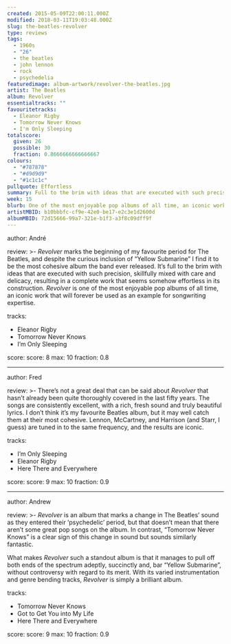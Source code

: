 ```yaml
---
created: 2015-05-09T22:00:11.000Z
modified: 2018-03-11T19:03:48.000Z
slug: the-beatles-revolver
type: reviews
tags:
  - 1960s
  - "26"
  - the beatles
  - john lennon
  - rock
  - psychedelia
featuredimage: album-artwork/revolver-the-beatles.jpg
artist: The Beatles
album: Revolver
essentialtracks: ""
favouritetracks:
  - Eleanor Rigby
  - Tomorrow Never Knows
  - I'm Only Sleeping
totalscore:
  given: 26
  possible: 30
  fraction: 0.8666666666666667
colours:
  - "#787878"
  - "#d9d9d9"
  - "#1c1c1c"
pullquote: Effortless
summary: Full to the brim with ideas that are executed with such precision, skillfully mixed with care and delicacy, resulting in a complete work that seems somehow effortless in its construction.
week: 15
blurb: One of the most enjoyable pop albums of all time, an iconic work that will forever be used as an example for songwriting expertise.
artistMBID: b10bbbfc-cf9e-42e0-be17-e2c3e1d2600d
albumMBID: 72d15666-99a7-321e-b1f3-a3f8c09dff9f
---
```

author: André

review: >-
  *Revolver* marks the beginning of my favourite period for The Beatles, and despite the curious inclusion of “Yellow Submarine” I find it to be the most cohesive album the band ever released. It’s full to the brim with ideas that are executed with such precision, skillfully mixed with care and delicacy, resulting in a complete work that seems somehow effortless in its construction. *Revolver* is one of the most enjoyable pop albums of all time, an iconic work that will forever be used as an example for songwriting expertise.

tracks:
  - Eleanor Rigby
  - ­Tomorrow Never Knows
  - ­I’m Only Sleeping

score:
  score: 8
  max: 10
  fraction: 0.8

---
author: Fred

review: >-
  There’s not a great deal that can be said about *Revolver* that hasn’t already been quite thoroughly covered in the last fifty years. The songs are consistently excellent, with a rich, fresh sound and truly beautiful lyrics. I don’t think it’s my favourite Beatles album, but it may well catch them at their most cohesive. Lennon, McCartney, and Harrison (and Starr, I guess) are tuned in to the same frequency, and the results are iconic.

tracks:
  - I’m Only Sleeping
  - ­Eleanor Rigby
  - ­Here There and Everywhere

score:
  score: 9
  max: 10
  fraction: 0.9

---
author: Andrew

review: >-
  *Revolver* is an album that marks a change in The Beatles’ sound as they entered their ‘psychedelic’ period, but that doesn’t mean that there aren’t some great pop songs on the album. In contrast, “Tomorrow Never Knows” is a clear sign of this change in sound but sounds similarly fantastic. 
  
  What makes *Revolver* such a standout album is that it manages to pull off both ends of the spectrum adeptly, succinctly and, bar “Yellow Submarine”, without controversy with regard to its merit. With its varied instrumentation and genre bending tracks, *Revolver* is simply a brilliant album.

tracks:
  - Tomorrow Never Knows
  - ­Got to Get You into My Life
  - ­Here There and Everywhere

score:
  score: 9
  max: 10
  fraction: 0.9
